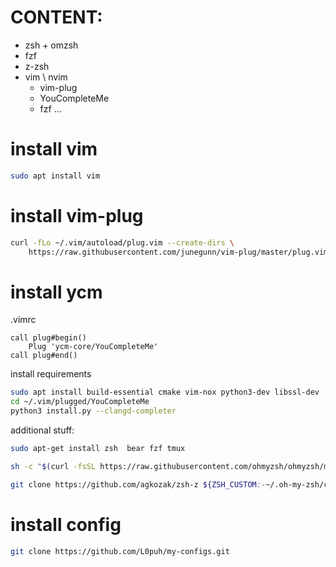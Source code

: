 # CONTENT: 
- zsh + omzsh 
- fzf
- z-zsh
- vim \ nvim 
    - vim-plug
    - YouCompleteMe 
    - fzf 
    ...

# install vim
```sh
sudo apt install vim
```
# install vim-plug
```sh
curl -fLo ~/.vim/autoload/plug.vim --create-dirs \
    https://raw.githubusercontent.com/junegunn/vim-plug/master/plug.vim
```
# install ycm 
.vimrc
```
call plug#begin()
    Plug 'ycm-core/YouCompleteMe'
call plug#end()
```
install requirements
```sh
sudo apt install build-essential cmake vim-nox python3-dev libssl-dev
cd ~/.vim/plugged/YouCompleteMe
python3 install.py --clangd-completer
```
additional stuff: 
```sh
sudo apt-get install zsh  bear fzf tmux
```
```sh
sh -c "$(curl -fsSL https://raw.githubusercontent.com/ohmyzsh/ohmyzsh/master/tools/install.sh)"
```
```sh
git clone https://github.com/agkozak/zsh-z ${ZSH_CUSTOM:-~/.oh-my-zsh/custom}/plugins/zsh-z
```
# install config
```sh
git clone https://github.com/L0puh/my-configs.git
```
